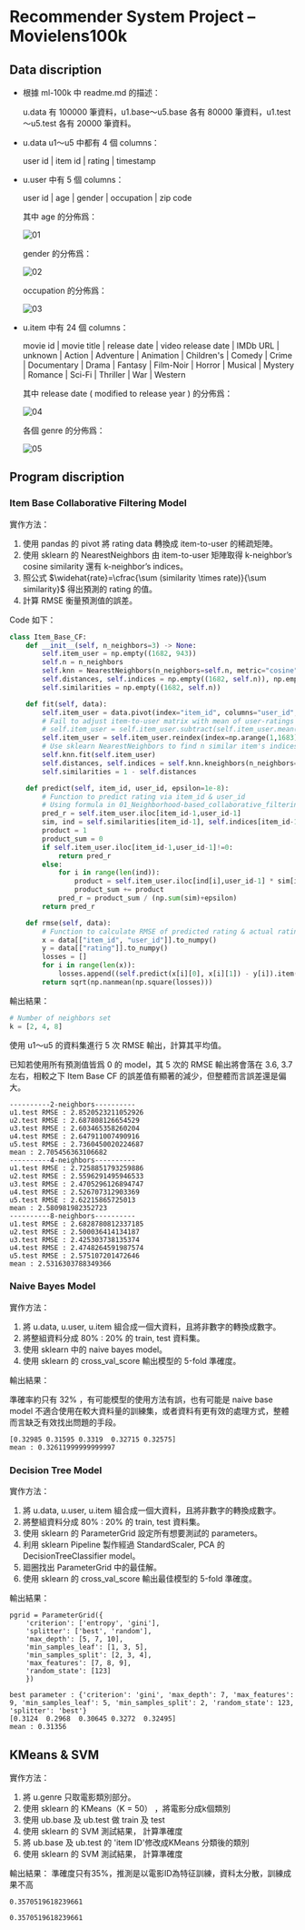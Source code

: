 # Recommender System Project – Movielens100k

## Data discription

- 根據 ml-100k 中 readme.md 的描述：

    u.data 有 100000 筆資料，u1.base～u5.base 各有 80000 筆資料，u1.test～u5.test 各有 20000 筆資料。

- u.data u1～u5 中都有 4 個 columns：

    user id | item id | rating | timestamp

- u.user 中有 5 個 columns：

    user id | age | gender | occupation | zip code

    其中 age 的分佈爲：

    ![01](user_age.png)

    gender 的分佈爲：

    ![02](user_gender.png)

    occupation 的分佈爲：

    ![03](user_occupation.png)

- u.item 中有 24 個 columns：

    movie id | movie title | release date | video release date |
    IMDb URL | unknown | Action | Adventure | Animation |
    Children's | Comedy | Crime | Documentary | Drama | Fantasy |
    Film-Noir | Horror | Musical | Mystery | Romance | Sci-Fi |
    Thriller | War | Western
    
    

    其中 release date ( modified to release year ) 的分佈爲：

    ![04](movies_release_year.png)

    各個 genre 的分佈爲：

    ![05](movies_genre.png)

## Program discription

### Item Base Collaborative Filtering Model

實作方法：

1. 使用 pandas 的 pivot 將 rating data 轉換成 item-to-user 的稀疏矩陣。
2. 使用 sklearn 的 NearestNeighbors 由 item-to-user 矩陣取得 k-neighbor’s cosine similarity 還有 k-neighbor’s indices。
3. 照公式 $\widehat{rate}=\cfrac{\sum (similarity \times rate)}{\sum similarity}$ 得出預測的 rating 的值。
4. 計算 RMSE 衡量預測值的誤差。

Code 如下：

```python
class Item_Base_CF:
    def __init__(self, n_neighbors=3) -> None:
        self.item_user = np.empty((1682, 943))
        self.n = n_neighbors
        self.knn = NearestNeighbors(n_neighbors=self.n, metric="cosine")
        self.distances, self.indices = np.empty((1682, self.n)), np.empty((1682, self.n))
        self.similarities = np.empty((1682, self.n))

    def fit(self, data):
        self.item_user = data.pivot(index="item_id", columns="user_id", values="rating")
        # Fail to adjust item-to-user matrix with mean of user-ratings
        # self.item_user = self.item_user.subtract(self.item_user.mean(axis=1), axis = 0).fillna(0)
        self.item_user = self.item_user.reindex(index=np.arange(1,1683), fill_value=0).fillna(0)
        # Use sklearn NearestNeighbors to find n similar item's indices & cosine similarities
        self.knn.fit(self.item_user)
        self.distances, self.indices = self.knn.kneighbors(n_neighbors=self.n)
        self.similarities = 1 - self.distances

    def predict(self, item_id, user_id, epsilon=1e-8):
        # Function to predict rating via item_id & user_id
        # Using formula in 01_Neighborhood-based_collaborative_filtering.pptx page 32
        pred_r = self.item_user.iloc[item_id-1,user_id-1]
        sim, ind = self.similarities[item_id-1], self.indices[item_id-1]
        product = 1
        product_sum = 0
        if self.item_user.iloc[item_id-1,user_id-1]!=0:
            return pred_r
        else:
            for i in range(len(ind)):
                product = self.item_user.iloc[ind[i],user_id-1] * sim[i]
                product_sum += product
            pred_r = product_sum / (np.sum(sim)+epsilon)
        return pred_r

    def rmse(self, data):
        # Function to calculate RMSE of predicted rating & actual rating
        x = data[["item_id", "user_id"]].to_numpy()
        y = data[["rating"]].to_numpy()
        losses = []
        for i in range(len(x)):
            losses.append((self.predict(x[i][0], x[i][1]) - y[i]).item())
        return sqrt(np.nanmean(np.square(losses)))
```

輸出結果：

```python
# Number of neighbors set
k = [2, 4, 8]
```

使用 u1～u5 的資料集進行 5 次 RMSE 輸出，計算其平均值。

已知若使用所有預測值皆爲 0 的 model，其 5 次的 RMSE 輸出將會落在 3.6, 3.7 左右，相較之下 Item Base CF 的誤差值有顯著的減少，但整體而言誤差還是偏大。

```
----------2-neighbors----------
u1.test RMSE : 2.8520523211052926
u2.test RMSE : 2.687808126654529
u3.test RMSE : 2.603465358260204
u4.test RMSE : 2.647911007490916
u5.test RMSE : 2.7360450020224687
mean : 2.705456363106682
----------4-neighbors----------
u1.test RMSE : 2.7258851793259886
u2.test RMSE : 2.5596291495946533
u3.test RMSE : 2.4705296126894747
u4.test RMSE : 2.526707312903369
u5.test RMSE : 2.62215865725013
mean : 2.580981982352723
----------8-neighbors----------
u1.test RMSE : 2.6828780812337185
u2.test RMSE : 2.500036414134187
u3.test RMSE : 2.425303738135374
u4.test RMSE : 2.4748264591987574
u5.test RMSE : 2.575107201472646
mean : 2.5316303788349366
```

### Naive Bayes Model

實作方法：

1. 將 u.data, u.user, u.item 組合成一個大資料，且將非數字的轉換成數字。
2. 將整組資料分成 80% : 20% 的 train, test 資料集。
3. 使用 sklearn 中的 naive bayes model。
4. 使用 sklearn 的 cross_val_score 輸出模型的 5-fold 準確度。

輸出結果：

準確率約只有 32% ，有可能模型的使用方法有誤，也有可能是 naive base model 不適合使用在較大資料量的訓練集，或者資料有更有效的處理方式，整體而言缺乏有效找出問題的手段。

```
[0.32985 0.31595 0.3319  0.32715 0.32575]
mean : 0.32611999999999997
```

### Decision Tree Model

實作方法：

1. 將 u.data, u.user, u.item 組合成一個大資料，且將非數字的轉換成數字。
2. 將整組資料分成 80% : 20% 的 train, test 資料集。
3. 使用 sklearn 的 ParameterGrid 設定所有想要測試的 parameters。
4. 利用 sklearn Pipeline 製作經過 StandardScaler, PCA 的 DecisionTreeClassifier model。
5. 廻圈找出 ParameterGrid 中的最佳解。
6. 使用 sklearn 的 cross_val_score 輸出最佳模型的 5-fold 準確度。

輸出結果：

```
pgrid = ParameterGrid({
    'criterion': ['entropy', 'gini'], 
    'splitter': ['best', 'random'], 
    'max_depth': [5, 7, 10], 
    'min_samples_leaf': [1, 3, 5], 
    'min_samples_split': [2, 3, 4], 
    'max_features': [7, 8, 9], 
    'random_state': [123]
    })
```

```
best parameter : {'criterion': 'gini', 'max_depth': 7, 'max_features': 9, 'min_samples_leaf': 5, 'min_samples_split': 2, 'random_state': 123, 'splitter': 'best'}
[0.3124  0.2968  0.30645 0.3272  0.32495]
mean : 0.31356
```

## KMeans & SVM
實作方法：

1. 將 u.genre 只取電影類別部分。
2. 使用 sklearn 的 KMeans（K = 50） ，將電影分成k個類別
3. 使用 ub.base 及 ub.test 做 train 及 test
4. 使用 sklearn 的 SVM 測試結果， 計算準確度
5. 將 ub.base 及 ub.test 的 'item ID'修改成KMeans 分類後的類別
6. 使用 sklearn 的 SVM 測試結果， 計算準確度

輸出結果：
準確度只有35%，推測是以電影ID為特征訓練，資料太分散，訓練成果不高
```
0.3570519618239661

0.3570519618239661
```
